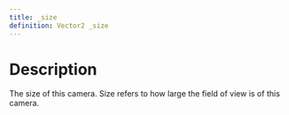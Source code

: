 ```yaml
---
title: _size
definition: Vector2 _size
---
```


# Description
The size of this camera. Size refers to how large the field of view is of this camera. 
